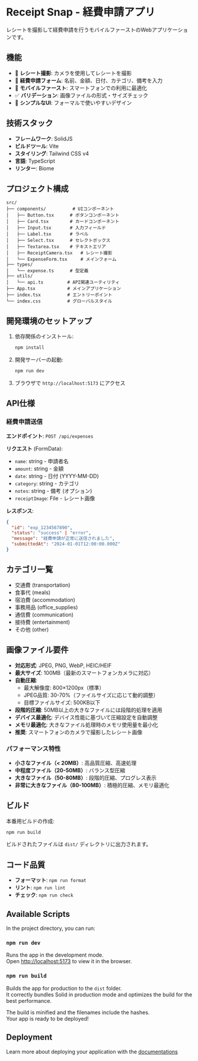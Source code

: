 # Receipt Snap - 経費申請アプリ

レシートを撮影して経費申請を行うモバイルファーストのWebアプリケーションです。

## 機能

- 📸 **レシート撮影**: カメラを使用してレシートを撮影
- 📝 **経費申請フォーム**: 名前、金額、日付、カテゴリ、備考を入力
- 📱 **モバイルファースト**: スマートフォンでの利用に最適化
- ✅ **バリデーション**: 画像ファイルの形式・サイズチェック
- 🎨 **シンプルなUI**: フォーマルで使いやすいデザイン

## 技術スタック

- **フレームワーク**: SolidJS
- **ビルドツール**: Vite
- **スタイリング**: Tailwind CSS v4
- **言語**: TypeScript
- **リンター**: Biome

## プロジェクト構成

```
src/
├── components/          # UIコンポーネント
│   ├── Button.tsx      # ボタンコンポーネント
│   ├── Card.tsx        # カードコンポーネント
│   ├── Input.tsx       # 入力フィールド
│   ├── Label.tsx       # ラベル
│   ├── Select.tsx      # セレクトボックス
│   ├── Textarea.tsx    # テキストエリア
│   ├── ReceiptCamera.tsx   # レシート撮影
│   └── ExpenseForm.tsx     # メインフォーム
├── types/
│   └── expense.ts      # 型定義
├── utils/
│   └── api.ts         # API関連ユーティリティ
├── App.tsx            # メインアプリケーション
├── index.tsx          # エントリーポイント
└── index.css          # グローバルスタイル
```

## 開発環境のセットアップ

1. 依存関係のインストール:
   ```bash
   npm install
   ```

2. 開発サーバーの起動:
   ```bash
   npm run dev
   ```

3. ブラウザで `http://localhost:5173` にアクセス

## API仕様

### 経費申請送信

**エンドポイント**: `POST /api/expenses`

**リクエスト** (FormData):
- `name`: string - 申請者名
- `amount`: string - 金額
- `date`: string - 日付 (YYYY-MM-DD)
- `category`: string - カテゴリ
- `notes`: string - 備考 (オプション)
- `receiptImage`: File - レシート画像

**レスポンス**:
```json
{
  "id": "exp_1234567890",
  "status": "success" | "error",
  "message": "経費申請が正常に送信されました",
  "submittedAt": "2024-01-01T12:00:00.000Z"
}
```

## カテゴリ一覧

- 交通費 (transportation)
- 食事代 (meals)
- 宿泊費 (accommodation)
- 事務用品 (office_supplies)
- 通信費 (communication)
- 接待費 (entertainment)
- その他 (other)

## 画像ファイル要件

- **対応形式**: JPEG, PNG, WebP, HEIC/HEIF
- **最大サイズ**: 100MB（最新のスマートフォンカメラに対応）
- **自動圧縮**: 
  - 最大解像度: 800×1200px（標準）
  - JPEG品質: 30-70%（ファイルサイズに応じて動的調整）
  - 目標ファイルサイズ: 500KB以下
- **段階的圧縮**: 50MB以上の大きなファイルには段階的処理を適用
- **デバイス最適化**: デバイス性能に基づいて圧縮設定を自動調整
- **メモリ最適化**: 大きなファイル処理時のメモリ使用量を最小化
- **推奨**: スマートフォンのカメラで撮影したレシート画像

### パフォーマンス特性

- **小さなファイル（< 20MB）**: 高品質圧縮、高速処理
- **中程度ファイル（20-50MB）**: バランス型圧縮
- **大きなファイル（50-80MB）**: 段階的圧縮、プログレス表示
- **非常に大きなファイル（80-100MB）**: 積極的圧縮、メモリ最適化

## ビルド

本番用ビルドの作成:
```bash
npm run build
```

ビルドされたファイルは `dist/` ディレクトリに出力されます。

## コード品質

- **フォーマット**: `npm run format`
- **リント**: `npm run lint`
- **チェック**: `npm run check`

## Available Scripts

In the project directory, you can run:

### `npm run dev`

Runs the app in the development mode.<br>
Open [http://localhost:5173](http://localhost:5173) to view it in the browser.

### `npm run build`

Builds the app for production to the `dist` folder.<br>
It correctly bundles Solid in production mode and optimizes the build for the best performance.

The build is minified and the filenames include the hashes.<br>
Your app is ready to be deployed!

## Deployment

Learn more about deploying your application with the [documentations](https://vite.dev/guide/static-deploy.html)
